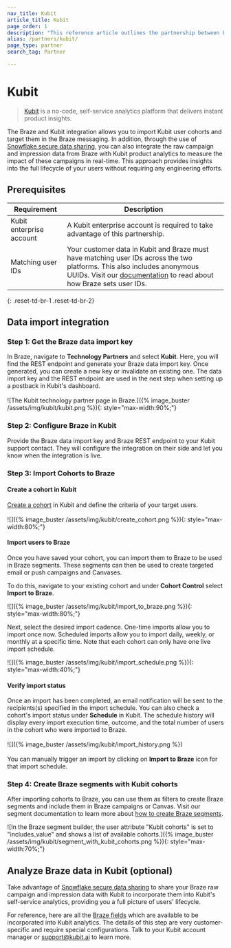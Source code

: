 ```yaml
---
nav_title: Kubit
article_title: Kubit
page_order: 1
description: "This reference article outlines the partnership between Braze and Kubit, a no-code, self-service analytics platform that delivers instant product insights, allowing you to import Kubit user cohorts and target them in the Braze messaging."
alias: /partners/kubit/
page_type: partner
search_tag: Partner

---
```


# Kubit

> [Kubit](https://kubit.ai/) is a no-code, self-service analytics platform that delivers instant product insights. 

The Braze and Kubit integration allows you to import Kubit user cohorts and target them in the Braze messaging. In addition, through the use of [Snowflake secure data sharing]({{site.baseurl}}/partners/data_and_infrastructure_agility/data_warehouses/snowflake/), you can also integrate the raw campaign and impression data from Braze with Kubit product analytics to measure the impact of these campaigns in real-time. This approach provides insights into the full lifecycle of your users without requiring any engineering efforts.

## Prerequisites

| Requirement | Description |
|---|---|
|Kubit enterprise account | A Kubit enterprise account is required to take advantage of this partnership. |
| Matching user IDs | Your customer data in Kubit and Braze must have matching user IDs across the two platforms. This also includes anonymous UUIDs. Visit our [documentation]({{site.baseurl}}/developer_guide/platform_integration_guides/android/analytics/setting_user_ids/) to read about how Braze sets user IDs. |
{: .reset-td-br-1 .reset-td-br-2} 

## Data import integration

### Step 1: Get the Braze data import key

In Braze, navigate to **Technology Partners** and select **Kubit**. Here, you will find the REST endpoint and generate your Braze data import key. Once generated, you can create a new key or invalidate an existing one. The data import key and the REST endpoint are used in the next step when setting up a postback in Kubit's dashboard.<br><br>![The Kubit technology partner page in Braze.]({% image_buster /assets/img/kubit/kubit.png %}){: style="max-width:90%;"}

### Step 2: Configure Braze in Kubit

Provide the Braze data import key and Braze REST endpoint to your Kubit support contact. They will configure the integration on their side and let you know when the integration is live.  

### Step 3: Import Cohorts to Braze

#### Create a cohort in Kubit
[Create a cohort](https://www.kubit.ai/doc/fundamentals#cohort) in Kubit and define the criteria of your target users.<br><br>![]({% image_buster /assets/img/kubit/create_cohort.png %}){: style="max-width:80%;"}

#### Import users to Braze
Once you have saved your cohort, you can import them to Braze to be used in Braze segments. These segments can then be used to create targeted email or push campaigns and Canvases.

To do this, navigate to your existing cohort and under **Cohort Control** select **Import to Braze**.

![]({% image_buster /assets/img/kubit/import_to_braze.png %}){: style="max-width:80%;"}

Next, select the desired import cadence. One-time imports allow you to import once now. Scheduled imports allow you to import daily, weekly, or monthly at a specific time. Note that each cohort can only have one live import schedule. 

![]({% image_buster /assets/img/kubit/import_schedule.png %}){: style="max-width:40%;"}

#### Verify import status
Once an import has been completed, an email notification will be sent to the recipients(s) specified in the import schedule. You can also check a cohort's import status under **Schedule** in Kubit. The schedule history will display every import execution time, outcome, and the total number of users in the cohort who were imported to Braze.<br><br>![]({% image_buster /assets/img/kubit/import_history.png %})<br><br>You can manually trigger an import by clicking on **Import to Braze** icon for that import schedule.

### Step 4: Create Braze segments with Kubit cohorts
After importing cohorts to Braze, you can use them as filters to create Braze segments and include them in Braze campaigns or Canvas. Visit our segment documentation to learn more about [how to create Braze segments]({{site.baseurl}}/user_guide/engagement_tools/segments/creating_a_segment/#step-4-add-filters-to-your-segment).

![In the Braze segment builder, the user attribute "Kubit cohorts" is set to "includes_value" and shows a list of available cohorts.]({% image_buster /assets/img/kubit/segment_with_kubit_cohorts.png %}){: style="max-width:70%;"}

## Analyze Braze data in Kubit (optional)
Take advantage of [Snowflake secure data sharing]({{site.baseurl}}/partners/data_and_infrastructure_agility/data_warehouses/snowflake/) to share your Braze raw campaign and impression data with Kubit to incorporate them into Kubit's self-service analytics, providing you a full picture of users' lifecycle.

For reference, here are all the [Braze fields]({{site.baseurl}}/assets/download_file/data-sharing-raw-table-schemas.txt?ed79384e6ac6a97fe3b3d9f76852b7c2) which are available to be incorporated into Kubit analytics. The details of this step are very customer-specific and require special configurations. Talk to your Kubit account manager or [support@kubit.ai](support@kubit.ai) to learn more.